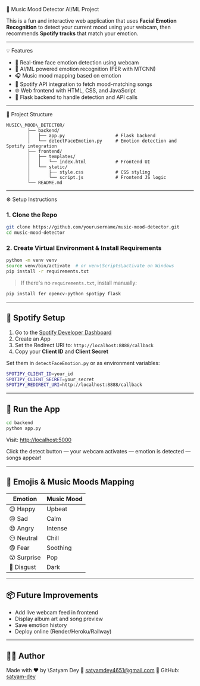🎵 Music Mood Detector AI/ML Project

This is a fun and interactive web application that uses **Facial Emotion Recognition** to detect your current mood using your webcam, then recommends **Spotify tracks** that match your emotion.

---

💡 Features

- 🎥 Real-time face emotion detection using webcam
- 🧠 AI/ML powered emotion recognition (FER with MTCNN)
- 🎧 Music mood mapping based on emotion
- 🔗 Spotify API integration to fetch mood-matching songs
- 🌐 Web frontend with HTML, CSS, and JavaScript
- 🐍 Flask backend to handle detection and API calls

---

📂 Project Structure



    MUSIC\_MOOD\_DETECTOR/
            ├── backend/
            │   ├── app.py                   # Flask backend
            │   └── detectFaceEmotion.py     # Emotion detection and Spotify integration
            ├── frontend/
            │   ├── templates/
            │   │   └── index.html           # Frontend UI
            │   └── static/
            │       ├── style.css            # CSS styling
            │       └── script.js            # Frontend JS logic
            └── README.md

---

⚙️ Setup Instructions

### 1. Clone the Repo

```bash
git clone https://github.com/yourusername/music-mood-detector.git
cd music-mood-detector
````

### 2. Create Virtual Environment & Install Requirements

```bash
python -m venv venv
source venv/bin/activate  # or venv\Scripts\activate on Windows
pip install -r requirements.txt
```

> If there's no `requirements.txt`, install manually:

```bash
pip install fer opencv-python spotipy flask
```

---

## 🔐 Spotify Setup

1. Go to the [Spotify Developer Dashboard](https://developer.spotify.com/dashboard)
2. Create an App
3. Set the Redirect URI to: `http://localhost:8888/callback`
4. Copy your **Client ID** and **Client Secret**

Set them in `detectFaceEmotion.py` or as environment variables:

```bash
SPOTIPY_CLIENT_ID=your_id
SPOTIPY_CLIENT_SECRET=your_secret
SPOTIPY_REDIRECT_URI=http://localhost:8888/callback
```

---

## 🚀 Run the App

```bash
cd backend
python app.py
```

Visit: [http://localhost:5000](http://localhost:5000)

Click the detect button — your webcam activates — emotion is detected — songs appear!

---

## 📸 Emojis & Music Moods Mapping

| Emotion     | Music Mood |
| ----------- | ---------- |
| 😊 Happy    | Upbeat     |
| 😢 Sad      | Calm       |
| 😠 Angry    | Intense    |
| 😐 Neutral  | Chill      |
| 😨 Fear     | Soothing   |
| 😮 Surprise | Pop        |
| 🤢 Disgust  | Dark       |

---

## 📦 Future Improvements

* Add live webcam feed in frontend
* Display album art and song preview
* Save emotion history
* Deploy online (Render/Heroku/Railway)

---

## 🧑‍💻 Author

Made with ❤️ by \Satyam Dey
📧 [satyamdey4651@gmail.com](mailto:satyamdey4651@gmail.com)
🔗 GitHub: [satyam-dey](https://github.com/satyam-dey)
